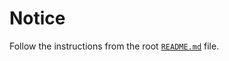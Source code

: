 # Notice

Follow the instructions from the root [`README.md`](https://github.com/paveloom-p/P12) file.
